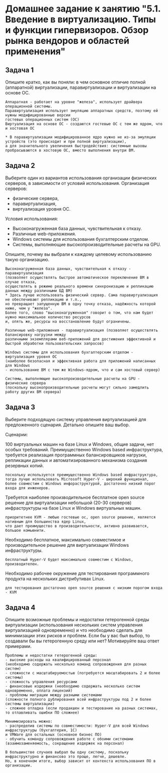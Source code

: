 # Домашнее задание к занятию "5.1. Введение в виртуализацию. Типы и функции гипервизоров. Обзор рынка вендоров и областей применения"


## Задача 1
Опишите кратко, как вы поняли: в чем основное отличие полной (аппаратной) виртуализации, паравиртуализации и виртуализации на основе ОС.
```
Аппаратная - работает на уровне "железа", использует драйвера операционной системы.  
Паравиртуализация использует эмуляцию аппаратных средств, поэтому ей нужны модифицированные версии 
гостевых операционных систем (ОС)
Виртуализация на основе ОС - создаются гостевые ОС с тем же ядром, что и хостовая ОС

* В паравиртуализации модифицированное ядро нужно не из-за эмуляции устройств (это происходит и при полной виртуализации), 
а для значительного увеличения быстродействия: системные вызовы пробрасываются в хостовую ОС, вместо выполнения внутри ВМ.
```

## Задача 2
Выберите один из вариантов использования организации физических серверов, в зависимости от условий использования.
Организация серверов:
- физические сервера,
- паравиртуализация,
- виртуализация уровня ОС.  

Условия использования:
- Высоконагруженная база данных, чувствительная к отказу.
- Различные web-приложения.
- Windows системы для использования бухгалтерским отделом.
- Системы, выполняющие высокопроизводительные расчеты на GPU.

Опишите, почему вы выбрали к каждому целевому использованию такую организацию.
```
Высоконагруженная база данных, чувствительная к отказу - паравиртуализация 
(позволяет осуществлять быстрое автоматическое переключение ВМ в случае отказа, 
осуществлять в режиме реального времени синхронизацию и репликацию данных между различными БД ВМ)
* Здесь лучше использовать физический сервер. Сама паравиртуализация не обеспечивают репликацию и т.п.,
но превращает запущенную ВМ в одну точку отказа, надёжность которой ниже, чем у "железа". 
Более того, слово "высоконагруженная" говорит о том, что нам будет нужно максимальное количество ресурсов
и, опять же, ресурсы на восстановление будут ограничены.

Различные web-приложения - паравиртуализация (позволяет осуществлять балансировку нагрузки между 
различными экземплярами веб-приложений для достижения эффективной и быстрой обработки пользовательских запросов)

Windows системы для использования бухгалтерским отделом - виртуализация уровня ОС 
(наиболее безопасная и эффективная работа для приложений написанных для Windows 
- использование ВМ с тем же Windows-ядром, что и сам хостовый сервер)

Системы, выполняющие высокопроизводительные расчеты на GPU - физические сервера 
(поскольку высокопроизводительные расчеты могут сильно замедлить работу других ВМ сервера)
```

## Задача 3
Выберите подходящую систему управления виртуализацией для предложенного сценария. Детально опишите ваш выбор.

Сценарии:

100 виртуальных машин на базе Linux и Windows, общие задачи, нет особых требований. Преимущественно Windows based инфраструктура, требуется реализация программных балансировщиков нагрузки, репликации данных и автоматизированного механизма создания резервных копий.
```
поскольку используется преимущественно Windows based инфраструктура, 
тогда лучше использовать Microsoft Hyper-V - широкий функционал, 
более совместим с Windows инфораструктурой, достаточно низкий порог входа для инженеров. 
```
Требуется наиболее производительное бесплатное open source решение для виртуализации небольшой (20-30 серверов) инфраструктуры на базе Linux и Windows виртуальных машин.
```
приоритетнее KVM - любые гостевые ос, open source решение, является нативным для большинства ядер Linux, 
что дает преимущество в производительности, активно развивается, большое комьюнити.
```
Необходимо бесплатное, максимально совместимое и производительное решение для виртуализации Windows инфраструктуры.
```
бесплатный Hyper-V будет максимально совместим с Windows, производителен.
```
Необходимо рабочее окружение для тестирования программного продукта на нескольких дистрибутивах Linux.
```
для теcтирования достаточно open source решения с низким порогом входа - KVM 
```

## Задача 4
Опишите возможные проблемы и недостатки гетерогенной среды виртуализации (использования нескольких систем управления виртуализацией одновременно) и что необходимо сделать для минимизации этих рисков и проблем. Если бы у вас был выбор, то создавали бы вы гетерогенную среду или нет? Мотивируйте ваш ответ примерами.
```
Проблемы и недостатки гетерогенной среды:
- высокие расходы на квалифицированный персонал 
(необходимо содержать несколько команд сопровождения для разных систем)
- сложности с масштабируемостью (потребуется масштабировать 2 и более системы) 
- сложность управления ресурсами
- финансовые издержки (необходимо содержать несколько систем одновременно, оплата лицензий)
- проблемы миграции между разными системами 
(сложности полного дублирования всей инфраструктуры под 2 и более системы виртуализации)
- сложнее отладка (если продакшен и тестирование на разных системах, то отлавливать ошибки ПО сложнее)
      
Минимизировать можно:
- распределив системы по совместимости: Hyper-V для всей Windows инфраструктуры (бухгалтерия, 1С)
и VMWare для остальных (основное бизнес ПО)
- обучить команду сопровождения работе с обоими системами 
(взаимозаменяемость, сокращение издержек на персонал)

В большинстве случаев выбрал бы одну систему, поскольку инфраструктурно и финансово это проще, легче, дешевле.
Но, в конечном итоге, выбор зависит от контекста использования ПО в организации.
```
